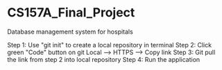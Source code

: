 # CS157A_Final_Project
Database management system for hospitals

Step 1: Use "git init" to create a local repository in terminal
Step 2: Click green "Code" button on git Local --> HTTPS --> Copy link
Step 3: Git pull the link from step 2 into local repository
Step 4: Run the application

